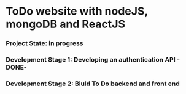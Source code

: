# ToDo website with nodeJS, mongoDB and ReactJS 

### Project State: in progress

### Development Stage 1: Developing an authentication API -DONE-

### Development Stage 2: Biuld To Do backend and front end 